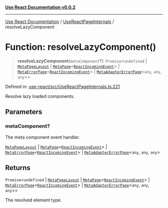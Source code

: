 [**Use React Documentation v0.0.2**](../../README.md)

***

[Use React Documentation](../../modules.md) / [UseReactPageInternals](../README.md) / resolveLazyComponent

# Function: resolveLazyComponent()

> **resolveLazyComponent**(`metaComponent`?): `Promise`\<`undefined` \| [`MetaPageLayout`](../../declarations/interfaces/MetaPageLayout.md) \| [`MetaPage`](../../declarations/interfaces/MetaPage.md)\<[`ReactIncomingEvent`](../../declarations/type-aliases/ReactIncomingEvent.md)\> \| [`MetaErrorPage`](../../declarations/interfaces/MetaErrorPage.md)\<[`ReactIncomingEvent`](../../declarations/type-aliases/ReactIncomingEvent.md)\> \| [`MetaAdapterErrorPage`](../../declarations/interfaces/MetaAdapterErrorPage.md)\<`any`, `any`, `any`\>\>

Defined in: [use-react/src/UseReactPageInternals.ts:221](https://github.com/stonemjs/use-react/blob/0635de04acc6b3a5c28dcf07d1e12a39a8b5e0b9/src/UseReactPageInternals.ts#L221)

Resolve lazy loaded components.

## Parameters

### metaComponent?

The meta component event handler.

[`MetaPageLayout`](../../declarations/interfaces/MetaPageLayout.md) | [`MetaPage`](../../declarations/interfaces/MetaPage.md)\<[`ReactIncomingEvent`](../../declarations/type-aliases/ReactIncomingEvent.md)\> | [`MetaErrorPage`](../../declarations/interfaces/MetaErrorPage.md)\<[`ReactIncomingEvent`](../../declarations/type-aliases/ReactIncomingEvent.md)\> | [`MetaAdapterErrorPage`](../../declarations/interfaces/MetaAdapterErrorPage.md)\<`any`, `any`, `any`\>

## Returns

`Promise`\<`undefined` \| [`MetaPageLayout`](../../declarations/interfaces/MetaPageLayout.md) \| [`MetaPage`](../../declarations/interfaces/MetaPage.md)\<[`ReactIncomingEvent`](../../declarations/type-aliases/ReactIncomingEvent.md)\> \| [`MetaErrorPage`](../../declarations/interfaces/MetaErrorPage.md)\<[`ReactIncomingEvent`](../../declarations/type-aliases/ReactIncomingEvent.md)\> \| [`MetaAdapterErrorPage`](../../declarations/interfaces/MetaAdapterErrorPage.md)\<`any`, `any`, `any`\>\>

The resolved element type.
